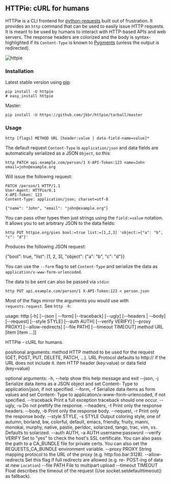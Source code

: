 ## HTTPie: cURL for humans

HTTPie is a CLI frontend for [python-requests](http://python-requests.org) built out of frustration. It provides an `http` command that can be used to easily issue HTTP requests. It is meant to be used by humans to interact with HTTP-based APIs and web servers. The response headers are colorized and the body is syntax-highlighted if its `Content-Type` is known to [Pygments](http://pygments.org/) (unless the output is redirected).

![httpie](https://github.com/jkbr/httpie/raw/master/httpie.png)


### Installation

Latest stable version using [pip](http://www.pip-installer.org/en/latest/index.html):

    pip install -U httpie
    # easy_install httpie

Master:

    pip install -U https://github.com/jkbr/httpie/tarball/master


### Usage

    http [flags] METHOD URL [header:value | data-field-name=value]*

The default request `Content-Type` is `application/json` and data fields are automatically serialized as a JSON `Object`, so this:

    http PATCH api.example.com/person/1 X-API-Token:123 name=John email=john@example.org

Will issue the following request:

    PATCH /person/1 HTTP/1.1
    User-Agent: HTTPie/0.1
    X-API-Token: 123
    Content-Type: application/json; charset=utf-8

    {"name": "John", "email": "john@example.org"}

You can pass other types then just strings using the `field:=value` notation. It allows you to set arbitrary JSON to the data fields:

    http PUT httpie.org/pies bool:=true list:=[1,2,3] 'object:={"a": "b", "c": "d"}'

Produces the following JSON request:

{"bool": true, "list": [1, 2, 3], "object": {"a": "b", "c": "d"}}

You can use the `--form` flag to set `Content-Type` and serialize the data as `application/x-www-form-urlencoded`.

The data to be sent can also be passed via `stdin`:

    http PUT api.example.com/person/1 X-API-Token:123 < person.json

Most of the flags mirror the arguments you would use with `requests.request`. See `http -h`:

usage: http [-h] [--json | --form] [--traceback] [--ugly] [--headers | --body]
            [--request] [--style STYLE] [--auth AUTH] [--verify VERIFY]
            [--proxy PROXY] [--allow-redirects] [--file PATH]
            [--timeout TIMEOUT]
            method URL [item [item ...]]

HTTPie - cURL for humans.

positional arguments:
  method                HTTP method to be used for the request (GET, POST,
                        PUT, DELETE, PATCH, ...).
  URL                   Protocol defaults to http:// if the URL does not
                        include it.
  item                  HTTP header (key:value) or data field (key=value)

optional arguments:
  -h, --help            show this help message and exit
  --json, -j            Serialize data items as a JSON object and set Content-
                        Type to application/json, if not specified.
  --form, -f            Serialize data items as form values and set Content-
                        Type to application/x-www-form-urlencoded, if not
                        specified.
  --traceback           Print a full exception traceback should one occur.
  --ugly, -u            Do not prettify the response.
  --headers, -t         Print only the response headers.
  --body, -b            Print only the response body.
  --request, -r         Print only the response body.
  --style STYLE, -s STYLE
                        Output coloring style, one of autumn, borland, bw,
                        colorful, default, emacs, friendly, fruity, manni,
                        monokai, murphy, native, pastie, perldoc, solarized,
                        tango, trac, vim, vs. Defaults to solarized.
  --auth AUTH, -a AUTH  username:password
  --verify VERIFY       Set to "yes" to check the host's SSL certificate. You
                        can also pass the path to a CA_BUNDLE file for private
                        certs. You can also set the REQUESTS_CA_BUNDLE
                        environment variable.
  --proxy PROXY         String mapping protocol to the URL of the proxy (e.g.
                        http:foo.bar:3128).
  --allow-redirects     Set this flag if full redirects are allowed (e.g. re-
                        POST-ing of data at new ``Location``)
  --file PATH           File to multipart upload
  --timeout TIMEOUT     Float describes the timeout of the request (Use
                        socket.setdefaulttimeout() as fallback).
